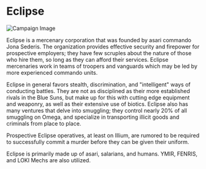 # Eclipse

![Campaign Image](/media/eclipse.png)

Eclipse is a mercenary corporation that was founded by asari commando Jona Sederis. The organization provides effective security and firepower for prospective employers; they have few scruples about the nature of those who hire them, so long as they can afford their services. Eclipse mercenaries work in teams of troopers and vanguards which may be led by more experienced commando units.

Eclipse in general favors stealth, discrimination, and "intelligent" ways of conducting battles. They are not as disciplined as their more established rivals in the Blue Suns, but make up for this with cutting edge equipment and weaponry, as well as their extensive use of biotics. Eclipse also has many ventures that delve into smuggling; they control nearly 20% of all smuggling on Omega, and specialize in transporting illicit goods and criminals from place to place.

Prospective Eclipse operatives, at least on Illium, are rumored to be required to successfully commit a murder before they can be given their uniform.

Eclipse is primarily made up of asari, salarians, and humans. YMIR, FENRIS, and LOKI Mechs are also utilized.